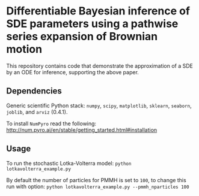 # Differentiable Bayesian inference of SDE parameters using a pathwise series expansion of Brownian motion

This repository contains code that demonstrate the approximation of a SDE by an ODE for inference, supporting the above paper. 

## Dependencies
Generic scientific Python stack: `numpy`, `scipy`, `matplotlib`, `sklearn`, `seaborn`, `joblib`, and `arviz` (0.4.1).

To install `NumPyro` read the following:
http://num.pyro.ai/en/stable/getting_started.html#installation 

## Usage
To run the stochastic Lotka-Volterra model: 
`python lotkavolterra_example.py`

By default the number of particles for PMMH is set to `100`, to change this run with option:
`python lotkavolterra_example.py --pmmh_nparticles 100`





